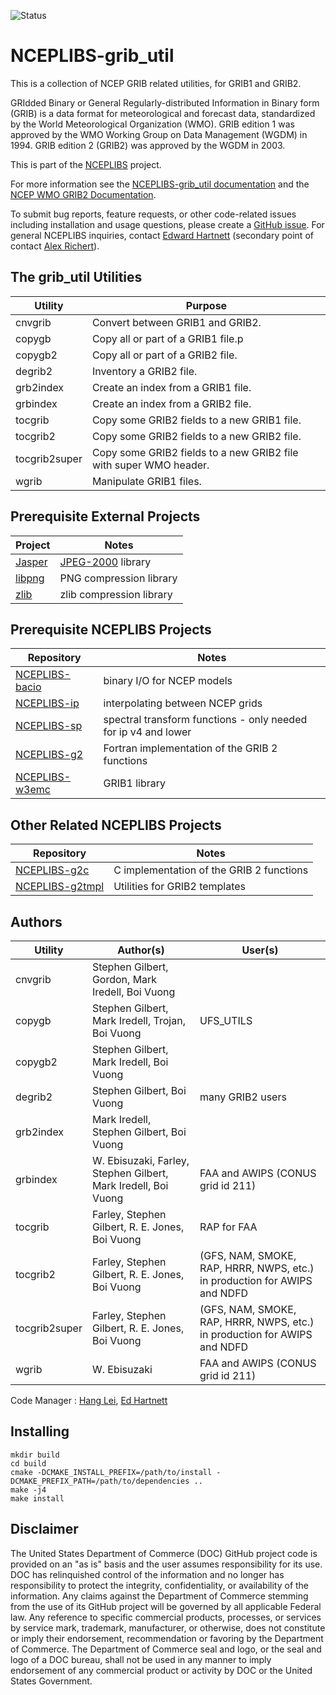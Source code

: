 ![Status](https://github.com/NOAA-EMC/NCEPLIBS-grib_util/workflows/developer/badge.svg)

# NCEPLIBS-grib_util

This is a collection of NCEP GRIB related utilities, for GRIB1 and
GRIB2.

GRIdded Binary or General Regularly-distributed Information in Binary
form (GRIB) is a data format for meteorological and forecast data,
standardized by the World Meteorological Organization (WMO). GRIB
edition 1 was approved by the WMO Working Group on Data Management
(WGDM) in 1994. GRIB edition 2 (GRIB2) was approved by the WGDM in
2003.

This is part of the [NCEPLIBS](https://github.com/NOAA-EMC/NCEPLIBS)
project.

For more information see the [NCEPLIBS-grib_util
documentation](https://noaa-emc.github.io/NCEPLIBS-grib_util/) and the
[NCEP WMO GRIB2
Documentation](https://www.nco.ncep.noaa.gov/pmb/docs/grib2/grib2_doc/).

To submit bug reports, feature requests, or other code-related issues
including installation and usage questions, please create a [GitHub
issue](https://github.com/NOAA-EMC/NCEPLIBS-grib_util/issues). For general
NCEPLIBS inquiries, contact [Edward
Hartnett](mailto:edward.hartnett@noaa.gov) (secondary point of contact
[Alex Richert](mailto:alexander.richert@noaa.gov)).

## The grib_util Utilities

Utility | Purpose
--------|--------
cnvgrib | Convert between GRIB1 and GRIB2.
copygb | Copy all or part of a GRIB1 file.p
copygb2 | Copy all or part of a GRIB2 file.
degrib2 | Inventory a GRIB2 file.
grb2index | Create an index from a GRIB1 file.
grbindex | Create an index from a GRIB2 file.
tocgrib | Copy some GRIB2 fields to a new GRIB1 file.
tocgrib2 | Copy some GRIB2 fields to a new GRIB2 file.
tocgrib2super | Copy some GRIB2 fields to a new GRIB2 file with super WMO header.
wgrib | Manipulate GRIB1 files.

## Prerequisite External Projects

Project | Notes
-----------|------
[Jasper](http://www.ece.uvic.ca/~mdadams/jasper/) | [JPEG-2000](http://www.jpeg.org/JPEG2000.html) library
[libpng](http://www.libpng.org/pub/png/libpng.html) | PNG compression library
[zlib](http://www.zlib.net/) | zlib compression library

## Prerequisite NCEPLIBS Projects

Repository | Notes
-----------|------
[NCEPLIBS-bacio](https://github.com/NOAA-EMC/NCEPLIBS-bacio) | binary I/O for NCEP models
[NCEPLIBS-ip](https://github.com/NOAA-EMC/NCEPLIBS-ip) | interpolating between NCEP grids
[NCEPLIBS-sp](https://github.com/NOAA-EMC/NCEPLIBS-sp) | spectral transform functions - only needed for ip v4 and lower
[NCEPLIBS-g2](https://github.com/NOAA-EMC/NCEPLIBS-g2) | Fortran implementation of the GRIB 2 functions
[NCEPLIBS-w3emc](https://github.com/NOAA-EMC/NCEPLIBS-w3emc) | GRIB1 library

## Other Related NCEPLIBS Projects

Repository | Notes
-----------|------
[NCEPLIBS-g2c](https://github.com/NOAA-EMC/NCEPLIBS-g2c) | C implementation of the GRIB 2 functions
[NCEPLIBS-g2tmpl](https://github.com/NOAA-EMC/NCEPLIBS-g2tmpl) | Utilities for GRIB2 templates

## Authors

Utility | Author(s) | User(s)
--------|-----------|--------
cnvgrib | Stephen Gilbert, Gordon, Mark Iredell, Boi Vuong | 
copygb | Stephen Gilbert, Mark Iredell, Trojan, Boi Vuong | UFS_UTILS
copygb2 | Stephen Gilbert, Mark Iredell, Boi Vuong | 
degrib2 | Stephen Gilbert, Boi Vuong | many GRIB2 users
grb2index | Mark Iredell, Stephen Gilbert, Boi Vuong | 
grbindex | W. Ebisuzaki, Farley, Stephen Gilbert, Mark Iredell, Boi Vuong | FAA and AWIPS (CONUS grid id 211)
tocgrib | Farley, Stephen Gilbert, R. E. Jones, Boi Vuong | RAP for FAA
tocgrib2 | Farley, Stephen Gilbert, R. E. Jones, Boi Vuong  | (GFS, NAM, SMOKE, RAP, HRRR, NWPS, etc.) in production for AWIPS and NDFD
tocgrib2super | Farley, Stephen Gilbert, R. E. Jones, Boi Vuong  | (GFS, NAM, SMOKE, RAP, HRRR, NWPS, etc.) in production for AWIPS and NDFD
wgrib | W. Ebisuzaki | FAA and AWIPS (CONUS grid id 211)

Code Manager : [Hang Lei](mailto:hang.lei@noaa.gov), [Ed
Hartnett](mailto:edward.hartnett@noaa.gov)

## Installing

```
mkdir build
cd build
cmake -DCMAKE_INSTALL_PREFIX=/path/to/install -DCMAKE_PREFIX_PATH=/path/to/dependencies ..
make -j4
make install
```

## Disclaimer

The United States Department of Commerce (DOC) GitHub project code is
provided on an "as is" basis and the user assumes responsibility for
its use. DOC has relinquished control of the information and no longer
has responsibility to protect the integrity, confidentiality, or
availability of the information. Any claims against the Department of
Commerce stemming from the use of its GitHub project will be governed
by all applicable Federal law. Any reference to specific commercial
products, processes, or services by service mark, trademark,
manufacturer, or otherwise, does not constitute or imply their
endorsement, recommendation or favoring by the Department of
Commerce. The Department of Commerce seal and logo, or the seal and
logo of a DOC bureau, shall not be used in any manner to imply
endorsement of any commercial product or activity by DOC or the United
States Government.

